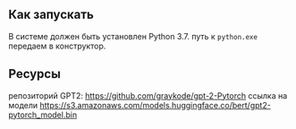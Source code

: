 ## Как запускать
В системе должен быть установлен Python 3.7. путь к `python.exe` передаем в конструктор.

## Ресурсы
репозиторий GPT2: https://github.com/graykode/gpt-2-Pytorch
ссылка на модели https://s3.amazonaws.com/models.huggingface.co/bert/gpt2-pytorch_model.bin